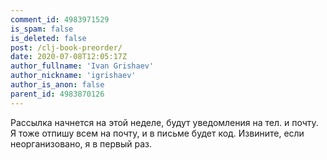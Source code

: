 ```yaml
---
comment_id: 4983971529
is_spam: false
is_deleted: false
post: /clj-book-preorder/
date: 2020-07-08T12:05:17Z
author_fullname: 'Ivan Grishaev'
author_nickname: 'igrishaev'
author_is_anon: false
parent_id: 4983870126
---
```


<p>Рассылка начнется на этой неделе, будут уведомления на тел. и почту. Я тоже отпишу всем на почту, и в письме будет код. Извините, если неорганизовано, я в первый раз.</p>
